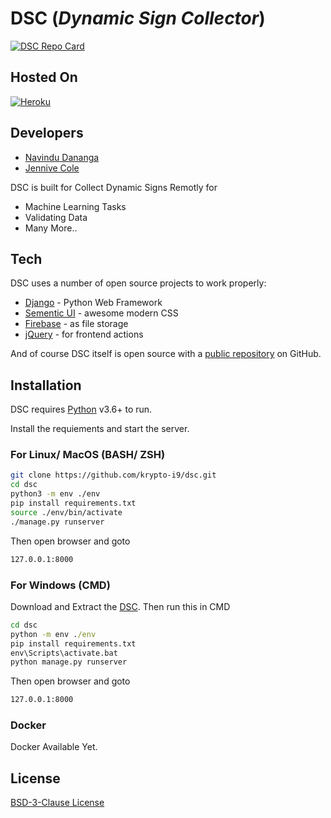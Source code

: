 # DSC (_Dynamic Sign Collector_)

[![DSC Repo Card](https://github-readme-stats.vercel.app/api/pin/?username=nzx9&repo=DSC&show_owner=true)](https://github.com/nzx9/DSC)


## Hosted On
[![Heroku](https://img.shields.io/static/v1?message=heroku&logo=Heroku&labelColor=FFF&color=430098&logoColor=430098&style=for-the-badge&label=%20)](https://dscapp.herokuapp.com)

## Developers

- [Navindu Dananga]
- [Jennive Cole]

DSC is built for Collect Dynamic Signs Remotly for

- Machine Learning Tasks
- Validating Data
- Many More..

## Tech

DSC uses a number of open source projects to work properly:

- [Django] - Python Web Framework
- [Sementic UI] - awesome modern CSS
- [Firebase] - as file storage
- [jQuery] - for frontend actions

And of course DSC itself is open source with a [public repository][dsc]
on GitHub.

## Installation

DSC requires [Python](https://python.org/) v3.6+ to run.

Install the requiements and start the server.

### **For Linux/ MacOS (BASH/ ZSH)**

```sh
git clone https://github.com/krypto-i9/dsc.git
cd dsc
python3 -m env ./env
pip install requirements.txt
source ./env/bin/activate
./manage.py runserver
```

Then open browser and goto

```sh
127.0.0.1:8000
```

### **For Windows (CMD)**

Download and Extract the [DSC][dsc].
Then run this in CMD

```cmd
cd dsc
python -m env ./env
pip install requirements.txt
env\Scripts\activate.bat
python manage.py runserver
```

Then open browser and goto

```sh
127.0.0.1:8000
```

### Docker

Docker Available Yet.


## License

[BSD-3-Clause License][license]

[dsc]: https://github.com/nzx9/dsc
[git-repo-url]: https://github.com/nzx99/dsc.git
[python]: https://python.org/
[django]: https://www.djangoproject.com/
[sementic ui]: https://semantic-ui.com/
[firebase]: https://firebase.com/
[jquery]: https://jquery.com
[@nav_i9]: https://twitter.com/nav_i9
[navindu dananga]: https://www.linkedin.com/in/navindu-dananga/
[jennive cole]: https://www.linkedin.com/in/jennive-cole/
[license]: https://github.com/nzx9/dsc/blob/main/LICENSE
